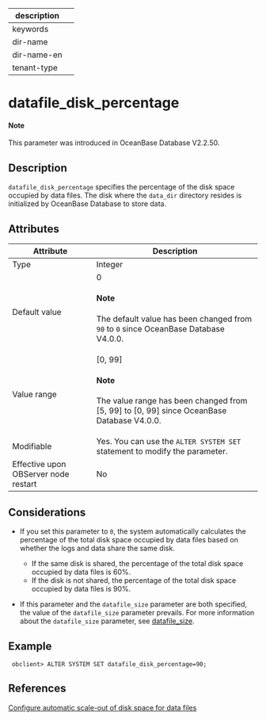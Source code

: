 | description ||
|---|---|
| keywords ||
| dir-name ||
| dir-name-en ||
| tenant-type ||

# datafile_disk_percentage

<main id="notice" type='explain'>
  <h4>Note</h4>
  <p>This parameter was introduced in OceanBase Database V2.2.50. </p>
</main>

## Description

`datafile_disk_percentage` specifies the percentage of the disk space occupied by data files. The disk where the `data_dir` directory resides is initialized by OceanBase Database to store data.

## Attributes

| **Attribute** | **Description** |
|------------|---------|
| Type | Integer |
| Default value | 0 <main id="notice" type='explain'><h4>Note</h4><p>The default value has been changed from `90` to `0` since OceanBase Database V4.0.0. </p></main> |
| Value range | [0, 99]<main id="notice" type='explain'><h4>Note</h4><p>The value range has been changed from [5, 99] to [0, 99] since OceanBase Database V4.0.0. </p></main> |
| Modifiable | Yes. You can use the `ALTER SYSTEM SET` statement to modify the parameter.  |
| Effective upon OBServer node restart | No |

## Considerations

* If you set this parameter to `0`, the system automatically calculates the percentage of the total disk space occupied by data files based on whether the logs and data share the same disk.

   * If the same disk is shared, the percentage of the total disk space occupied by data files is 60%.
   * If the disk is not shared, the percentage of the total disk space occupied by data files is 90%.

* If this parameter and the <code>datafile_size</code> parameter are both specified, the value of the <code>datafile_size</code> parameter prevails. For more information about the <code>datafile_size</code> parameter, see <a href="4700.datafile_size.md">datafile_size</a>.

## Example

```shell
 obclient> ALTER SYSTEM SET datafile_disk_percentage=90;
```

## References

[Configure automatic scale-out of disk space for data files](../../../../700.reference/200.system-management/1000.disk-data-file-management/100.disk-data-file-dynamic-expansion.md)
